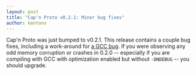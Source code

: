 ```yaml
---
layout: post
title: "Cap'n Proto v0.2.1: Minor bug fixes"
author: kentonv
---
```


Cap'n Proto was just bumped to v0.2.1.  This release contains a couple bug fixes, including
a work-around for [a GCC bug](http://gcc.gnu.org/bugzilla/show_bug.cgi?id=58192).  If you were
observing any odd memory corruption or crashes in 0.2.0 -- especially if you are compiling with
GCC with optimization enabled but without `-DNDEBUG` -- you should upgrade.
